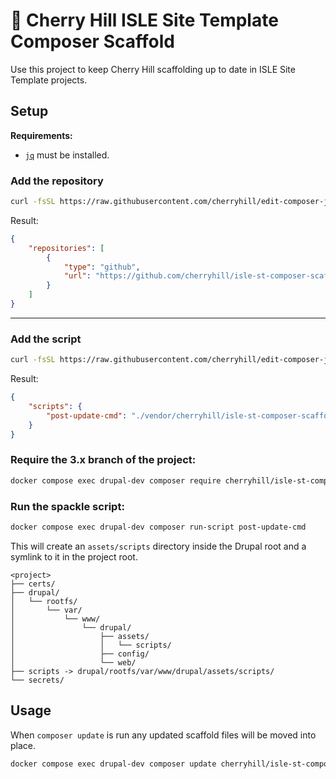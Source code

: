 # 🍒 Cherry Hill ISLE Site Template Composer Scaffold

Use this project to keep Cherry Hill scaffolding up to date in ISLE Site Template projects.

## Setup

**Requirements:**
- [`jq`](https://jqlang.org/download/) must be installed.

### Add the repository

```sh
curl -fsSL https://raw.githubusercontent.com/cherryhill/edit-composer-json/3.x/repositories | bash -s -- -f drupal/rootfs/var/www/drupal/composer.json cherryhill/isle-st-composer-scaffold
```

Result:

```json
{
    "repositories": [
        {
            "type": "github",
            "url": "https://github.com/cherryhill/isle-st-composer-scaffold"
        }
    ]
}
```

---

### Add the script

```sh
curl -fsSL https://raw.githubusercontent.com/cherryhill/edit-composer-json/3.x/scripts | bash -s -- -f drupal/rootfs/var/www/drupal/composer.json -s post-update-cmd:./vendor/cherryhill/isle-st-composer-scaffold/spackle
```

Result:

```json
{
    "scripts": {
        "post-update-cmd": "./vendor/cherryhill/isle-st-composer-scaffold/spackle"
    }
}
```

### Require the 3.x branch of the project:

```bash
docker compose exec drupal-dev composer require cherryhill/isle-st-composer-scaffold:3.x-dev
```

### Run the spackle script:

```bash
docker compose exec drupal-dev composer run-script post-update-cmd
```

This will create an `assets/scripts` directory inside the Drupal root and a symlink to it in the project root.

```tree
<project>
├── certs/
├── drupal/
│   └── rootfs/
│       └── var/
│           └── www/
│               └── drupal/
│                   ├── assets/
│                   │   └── scripts/
│                   ├── config/
│                   └── web/
├── scripts -> drupal/rootfs/var/www/drupal/assets/scripts/
└── secrets/
```

## Usage

When `composer update` is run any updated scaffold files will be moved into place.

```bash
docker compose exec drupal-dev composer update cherryhill/isle-st-composer-scaffold
```
